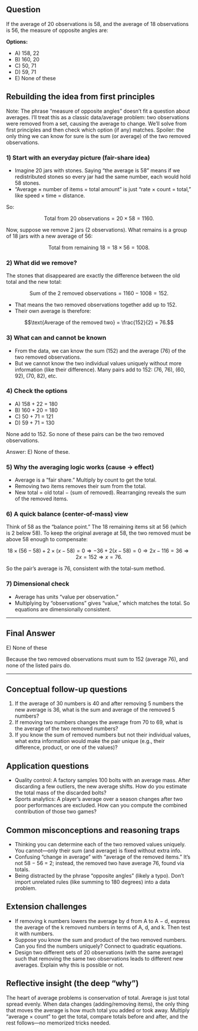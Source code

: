 ## Question

If the average of 20 observations is 58, and the average of 18 observations is 56, the measure of opposite angles are:

**Options:**
- A) 158, 22
- B) 160, 20
- C) 50, 71
- D) 59, 71
- E) None of these

## Rebuilding the idea from first principles

Note: The phrase “measure of opposite angles” doesn’t fit a question about averages. I’ll treat this as a classic data/average problem: two observations were removed from a set, causing the average to change. We’ll solve from first principles and then check which option (if any) matches. Spoiler: the only thing we can know for sure is the sum (or average) of the two removed observations.

### 1) Start with an everyday picture (fair-share idea)
- Imagine 20 jars with stones. Saying “the average is 58” means if we redistributed stones so every jar had the same number, each would hold 58 stones.
- “Average × number of items = total amount” is just “rate × count = total,” like speed × time = distance.

So:
```math
\text{Total from 20 observations} = 20 \times 58 = 1160.
```

Now, suppose we remove 2 jars (2 observations). What remains is a group of 18 jars with a new average of 56:
```math
\text{Total from remaining 18} = 18 \times 56 = 1008.
```

### 2) What did we remove?
The stones that disappeared are exactly the difference between the old total and the new total:
```math
\text{Sum of the 2 removed observations} = 1160 - 1008 = 152.
```
- That means the two removed observations together add up to 152.
- Their own average is therefore:
```math
\text{Average of the removed two} = \frac{152}{2} = 76.
```

### 3) What can and cannot be known
- From the data, we can know the sum (152) and the average (76) of the two removed observations.
- But we cannot know the two individual values uniquely without more information (like their difference). Many pairs add to 152: (76, 76), (60, 92), (70, 82), etc.

### 4) Check the options
- A) 158 + 22 = 180
- B) 160 + 20 = 180
- C) 50 + 71 = 121
- D) 59 + 71 = 130

None add to 152. So none of these pairs can be the two removed observations.

Answer: E) None of these.

### 5) Why the averaging logic works (cause → effect)
- Average is a “fair share.” Multiply by count to get the total.
- Removing two items removes their sum from the total.
- New total = old total − (sum of removed). Rearranging reveals the sum of the removed items.

### 6) A quick balance (center-of-mass) view
Think of 58 as the “balance point.” The 18 remaining items sit at 56 (which is 2 below 58). To keep the original average at 58, the two removed must be above 58 enough to compensate:
```math
18 \times (56 - 58) + 2 \times (x - 58) = 0
\Rightarrow -36 + 2(x - 58) = 0
\Rightarrow 2x - 116 = 36
\Rightarrow 2x = 152 \Rightarrow x = 76.
```
So the pair’s average is 76, consistent with the total-sum method.

### 7) Dimensional check
- Average has units “value per observation.”
- Multiplying by “observations” gives “value,” which matches the total. So equations are dimensionally consistent.

---

## Final Answer
E) None of these

Because the two removed observations must sum to 152 (average 76), and none of the listed pairs do.

---

## Conceptual follow-up questions
1. If the average of 30 numbers is 40 and after removing 5 numbers the new average is 36, what is the sum and average of the removed 5 numbers?
2. If removing two numbers changes the average from 70 to 69, what is the average of the two removed numbers?
3. If you know the sum of removed numbers but not their individual values, what extra information would make the pair unique (e.g., their difference, product, or one of the values)?

## Application questions
- Quality control: A factory samples 100 bolts with an average mass. After discarding a few outliers, the new average shifts. How do you estimate the total mass of the discarded bolts?
- Sports analytics: A player’s average over a season changes after two poor performances are excluded. How can you compute the combined contribution of those two games?

## Common misconceptions and reasoning traps
- Thinking you can determine each of the two removed values uniquely. You cannot—only their sum (and average) is fixed without extra info.
- Confusing “change in average” with “average of the removed items.” It’s not 58 − 56 = 2; instead, the removed two have average 76, found via totals.
- Being distracted by the phrase “opposite angles” (likely a typo). Don’t import unrelated rules (like summing to 180 degrees) into a data problem.

## Extension challenges
- If removing k numbers lowers the average by d from A to A − d, express the average of the k removed numbers in terms of A, d, and k. Then test it with numbers.
- Suppose you know the sum and product of the two removed numbers. Can you find the numbers uniquely? Connect to quadratic equations.
- Design two different sets of 20 observations (with the same average) such that removing the same two observations leads to different new averages. Explain why this is possible or not.

## Reflective insight (the deep “why”)
The heart of average problems is conservation of total. Average is just total spread evenly. When data changes (adding/removing items), the only thing that moves the average is how much total you added or took away. Multiply “average × count” to get the total, compare totals before and after, and the rest follows—no memorized tricks needed.